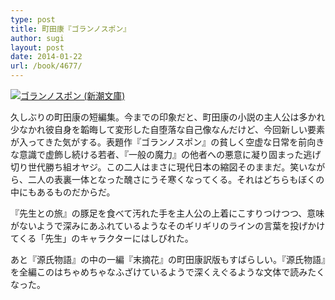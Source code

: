 ```yaml
---
type: post
title: 町田康『ゴランノスポン』
author: sugi
layout: post
date: 2014-01-22
url: /book/4677/
---
```

<a href="http://www.amazon.co.jp/exec/obidos/ASIN/4101319332/chezsugi-22/ref=nosim/" onclick="_gaq.push(['_trackEvent', 'outbound-article', 'http://www.amazon.co.jp/exec/obidos/ASIN/4101319332/chezsugi-22/ref=nosim/', '']);" name="amazletlink" target="_blank"><img src="http://i0.wp.com/ecx.images-amazon.com/images/I/414A9TKyGtL._SL160_.jpg?w=660" alt="ゴランノスポン (新潮文庫)" class="alignleft"  data-recalc-dims="1" /></a>

久しぶりの町田康の短編集。今までの印象だと、町田康の小説の主人公は多かれ少なかれ彼自身を韜晦して変形した自堕落な自己像なんだけど、今回新しい要素が入ってきた気がする。表題作『ゴランノスポン』の貧しく空虚な日常を前向きな意識で虚飾し続ける若者、『一般の魔力』の他者への悪意に凝り固まった逃げ切り世代勝ち組オヤジ。この二人はまさに現代日本の縮図そのままだ。笑いながら、二人の表裏一体となった醜さにうそ寒くなってくる。それはどちらもぼくの中にもあるものだからだ。

『先生との旅』の豚足を食べて汚れた手を主人公の上着にこすりつけつつ、意味がないようで深みにあふれているようなそのギリギリのラインの言葉を投げかけてくる「先生」のキャラクターにはしびれた。

あと『源氏物語』の中の一編『末摘花』の町田康訳版もすばらしい。『源氏物語』を全編このはちゃめちゃなふざけているようで深くえぐるような文体で読みたくなった。